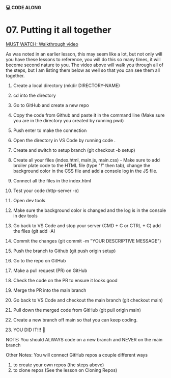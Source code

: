 #### 💻 CODE ALONG
# 07. Putting it all together

[MUST WATCH: Walkthrough video]()

As was noted in an earlier lesson, this may seem like a lot, but not only will you have these lessons to reference, you will do this so many times, it will become second nature to you. The video above will walk you through all of the steps, but I am listing them below as well so that you can see them all together.

1. Create a local directory (mkdir DIRECTORY-NAME)

2. cd into the directory

3. Go to GitHub and create a new repo

4. Copy the code from Github and paste it in the command line (Make sure you are in the directory you created by running pwd)

5. Push enter to make the connection

6. Open the directory in VS Code by running code .

7. Create and switch to setup branch (git checkout -b setup)

8. Create all your files (index.html, main.js, main.css) - Make sure to add broiler plate code to the HTML file (type "!" then tab), change the background color in the CSS file and add a console log in the JS file.

9. Connect all the files in the index.html

10. Test your code (http-server -o)

11. Open dev tools

12. Make sure the background color is changed and the log is in the console in dev tools

13. Go back to VS Code and stop your server (CMD + C or CTRL + C) add the files (git add -A)

14. Commit the changes (git commit -m "YOUR DESCRIPTIVE MESSAGE")

15. Push the branch to Github (git push origin setup)

16. Go to the repo on GitHub

17. Make a pull request (PR) on GitHub

18. Check the code on the PR to ensure it looks good

19. Merge the PR into the main branch

20. Go back to VS Code and checkout the main branch (git checkout main)

21. Pull down the merged code from GitHub (git pull origin main)

22. Create a new branch off main so that you can keep coding.

23. YOU DID IT!!! 🎉

NOTE: You should ALWAYS code on a new branch and NEVER on the main branch

Other Notes: You will connect GitHub repos a couple different ways

1. to create your own repos (the steps above)
2. to clone repos (See the lesson on Cloning Repos)
